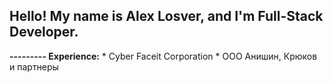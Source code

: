 ## Hello! My name is Alex Losver, and I'm Full-Stack Developer.

**--------- Experience:**
    * Cyber Faceit Corporation
    * ООО Анишин, Крюков и партнеры
